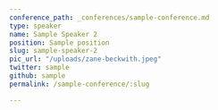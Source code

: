 ```yaml
---
conference_path: _conferences/sample-conference.md
type: speaker
name: Sample Speaker 2
position: Sample position
slug: sample-speaker-2
pic_url: "/uploads/zane-beckwith.jpeg"
twitter: sample
github: sample
permalink: /sample-conference/:slug

---
```

